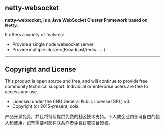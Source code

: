 ## netty-websocket
**netty-websocket, is a Java WebSocket Cluster Framework based on Netty.**

It offers a variety of features:


* Provide a single node websocket server
* Provide multiple clusters(Broadcast/redis......)
----------

## Copyright and License

This product is open source and free, and will continue to provide free community technical support. Individual or enterprise users are free to access and use.

- Licensed under the GNU General Public License (GPL) v3.
- Copyright (c) 2015-present, cola.

产品开源免费，并且将持续提供免费的社区技术支持。个人或企业内部可自由的接入和使用。如有需要可邮件联系作者免费获取项目授权。
       